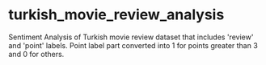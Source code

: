 # turkish_movie_review_analysis
Sentiment Analysis of Turkish movie review dataset that includes 'review' and 'point' labels. Point label part converted into 1 for points greater than 3 and 0 for others.
